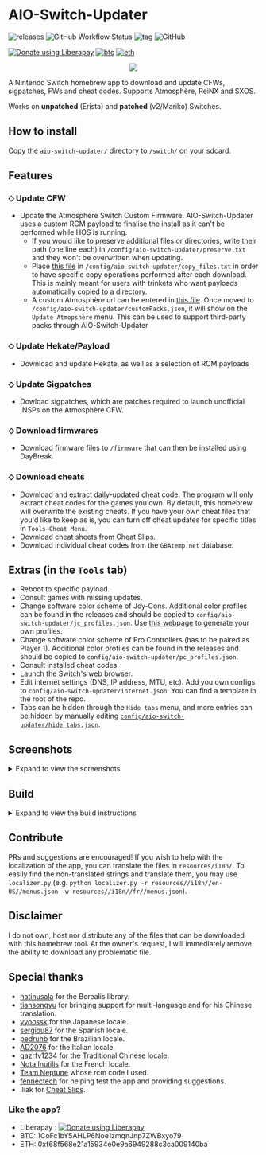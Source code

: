 # AIO-Switch-Updater
<!-- ![hbappstore](https://img.shields.io/endpoint?url=https%3A%2F%2Frunkit.io%2Fhomlet%2Fhbappstore-shieldsio%2Fbranches%2Fmaster%3Furl%3Dhttps%3A%2F%2Fswitchbru.com%2Fappstore%2Frepo.json%26name%3Daioswitchupdater) -->
![releases](https://img.shields.io/github/downloads/HamletDuFromage/AIO-switch-updater/total)
![GitHub Workflow Status](https://img.shields.io/github/workflow/status/HamletDuFromage/AIO-switch-updater/Build%20AIO-switch-updater)
![tag](https://img.shields.io/github/v/release/HamletDuFromage/AIO-switch-updater)
![GitHub](https://img.shields.io/github/license/HamletDuFromage/aio-switch-updater)

<a href="https://liberapay.com/HamletDuFromage/donate"><img alt="Donate using Liberapay" src="https://liberapay.com/assets/widgets/donate.svg"></a>
[![btc](https://img.shields.io/badge/BTC-1CoFc1bY5AHLP6Noe1zmqnJnp7ZWBxyo79-yellow)](https://github.com/HamletDuFromage/aio-switch-updater#like-the-app)
[![eth](https://img.shields.io/badge/ETH-0xf68f568e21a15934e0e9a6949288c3ca009140ba-purple)](https://github.com/HamletDuFromage/aio-switch-updater#like-the-app)

<!-- ([![ko-fi](https://img.shields.io/badge/ko--fi-buy%20me%20a%20coffee-ff69b4)](https://ko-fi.com/hamletdufromage)) -->

<p align="center">
<img src = "https://user-images.githubusercontent.com/61667930/93691188-7833f000-fad1-11ea-866d-42e19be54425.jpg"\><br>
</p>

A Nintendo Switch homebrew app to download and update CFWs, sigpatches, FWs and cheat codes. Supports Atmosphère, ReiNX and SXOS.

Works on **unpatched** (Erista) and **patched** (v2/Mariko) Switches.

## How to install
Copy the `aio-switch-updater/` directory to `/switch/` on your sdcard.

## Features
### ⬦ Update CFW
- Update the Atmosphère Switch Custom Firmware. AIO-Switch-Updater uses a custom RCM payload to finalise the install as it can't be performed while HOS is running.
  - If you would like to preserve additional files or directories, write their path (one line each) in `/config/aio-switch-updater/preserve.txt` and they won't be overwritten when updating.
  - Place [this file](https://github.com/HamletDuFromage/aio-switch-updater/blob/master/copy_files.txt) in `/config/aio-switch-updater/copy_files.txt` in order to have specific copy operations performed after each download. This is mainly meant for users with trinkets who want payloads automatically copied to a directory.
  - A custom Atmosphère url can be entered in [this file](https://github.com/HamletDuFromage/aio-switch-updater/blob/master/customPacks.json). Once moved to `/config/aio-switch-updater/customPacks.json`, it will show on the `Update Atmopshère` menu. This can be used to support third-party packs through AIO-Switch-Updater

### ⬦ Update Hekate/Payload
- Download and update Hekate, as well as a selection of RCM payloads

### ⬦ Update Sigpatches
- Dowload sigpatches, which are patches required to launch unofficial .NSPs on the Atmosphère CFW.

### ⬦ Download firmwares
- Download firmware files to `/firmware` that can then be installed using DayBreak.

### ⬦ Download cheats
- Download and extract daily-updated cheat code. The program will only extract cheat codes for the games you own. By default, this homebrew will overwrite the existing cheats. If you have your own cheat files that you'd like to keep as is, you can turn off cheat updates for specific titles in `Tools→Cheat Menu`.
- Download cheat sheets from [Cheat Slips](https://www.cheatslips.com/). 
- Download individual cheat codes from the `GBAtemp.net` database.

## Extras (in the `Tools` tab)
- Reboot to specific payload.
- Consult games with missing updates.
- Change software color scheme of Joy-Cons. Additional color profiles can be found in the releases and should be copied to `config/aio-switch-updater/jc_profiles.json`. Use [this webpage](https://hamletdufromage.github.io/JC-color-picker/JCpicker.html) to generate your own profiles.
- Change software color scheme of Pro Controllers (has to be paired as Player 1). Additional color profiles can be found in the releases and should be copied to `config/aio-switch-updater/pc_profiles.json`.
- Consult installed cheat codes.
- Launch the Switch's web browser.
- Edit internet settings (DNS, IP address, MTU, etc). Add you own configs to `config/aio-switch-updater/internet.json`. You can find a template in the root of the repo.
- Tabs can be hidden through the `Hide tabs` menu, and more entries can be hidden by manually editing [`config/aio-switch-updater/hide_tabs.json`](https://github.com/HamletDuFromage/aio-switch-updater/blob/master/hide_tabs.json).

## Screenshots
<details><summary>Expand to view the screenshots</summary>

![update_ams](https://user-images.githubusercontent.com/61667930/125843308-94666f64-c538-465f-88b1-10dbc1e2024e.jpg)
![deepsea_builder](https://user-images.githubusercontent.com/61667930/125843328-829d9e92-617a-4a92-b85f-2f2abd096f5f.jpg)
![downloading](https://user-images.githubusercontent.com/61667930/125843333-e18faf45-6034-4dfa-841b-3e20259e4dc9.jpg)
![get_cheats](https://user-images.githubusercontent.com/61667930/125843305-4f1b4a91-f182-4e15-9d5b-af0e2ec7fd9e.jpg)
![get_individual_cheat](https://user-images.githubusercontent.com/61667930/125843316-0527d3f2-5b6e-42da-83ef-0f8e67646eb3.jpg)
![tools_menu](https://user-images.githubusercontent.com/61667930/125843312-394cc38e-de75-4f71-942d-9d38d3d37b29.jpg)
![joycon_color_swapper](https://user-images.githubusercontent.com/61667930/125843319-c81d372e-58dc-432b-8f8c-828f768ae817.jpg)

</details>

## Build

<details><summary>Expand to view the build instructions</summary>

You need to have installed devkitPro and devkitARM in order to compile this project.

Install the required dependencies:
```bash
$ sudo (dkp-)pacman -Sy
```
```bash
$ sudo (dkp-)pacman -S  switch-glfw \
                        switch-curl \
                        switch-glm \
                        switch-mbedtls \
                        switch-zlib
```
Use [`switch-ex-curl`](https://github.com/eXhumer/switch-ex-curl) instead of `switch-curl` to use this app with an invalid SSL certificate.

Clone the repository
```bash
$ git clone --recursive https://github.com/HamletDuFromage/aio-switch-updater
$ cd aio-switch-updater
```

Compile 
```bash
$ cd aiosu-forwarder
$ make
$ cd ..
$ make
```

</details>

## Contribute

PRs and suggestions are encouraged! If you wish to help with the localization of the app, you can translate the files in `resources/i18n/`. To easily find the non-translated strings and translate them, you may use `localizer.py` (e.g. `python localizer.py -r resources//i18n//en-US//menus.json -w resources//i18n//fr//menus.json`).

## Disclaimer
I do not own, host nor distribute any of the files that can be downloaded with this homebrew tool. At the owner's request, I will immediately remove the ability to download any problematic file.

## Special thanks
- [natinusala](https://github.com/natinusala) for the Borealis library.
- [tiansongyu](https://github.com/tiansongyu) for bringing support for multi-language and for his Chinese translation.
- [yyoossk](https://github.com/yyoossk) for the Japanese locale.
- [sergiou87](https://github.com/sergiou87) for the Spanish locale.
- [pedruhb](https://github.com/pedruhb) for the Brazilian locale.
- [AD2076](https://github.com/AD2076) for the Italian locale.
- [qazrfv1234](https://github.com/qazrfv1234) for the Traditional Chinese locale.
- [Nota Inutilis](https://github.com/NotaInutilis/) for the French locale.
- [Team Neptune](https://github.com/Team-Neptune) whose rcm code I used.
- [fennectech](https://github.com/fennectech) for helping test the app and providing suggestions.
- Iliak for [Cheat Slips](https://www.cheatslips.com/).

### Like the app?
- Liberapay : <a href="https://liberapay.com/HamletDuFromage/donate"><img alt="Donate using Liberapay" src="https://liberapay.com/assets/widgets/donate.svg"></a>
- BTC: 1CoFc1bY5AHLP6Noe1zmqnJnp7ZWBxyo79
- ETH: 0xf68f568e21a15934e0e9a6949288c3ca009140ba
